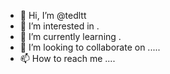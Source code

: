 - 👋 Hi, I’m @tedltt 
- 👀 I’m interested in .
- 🌱 I’m currently learning .
- 💞️ I’m looking to collaborate on .....
- 📫 How to reach me ....

<!---
tedltt/tedltt is a ✨ special ✨ repository because its `README.md` (this file) appears on your GitHub profile.
You can click the Preview link to take a look at your changes.
--->
